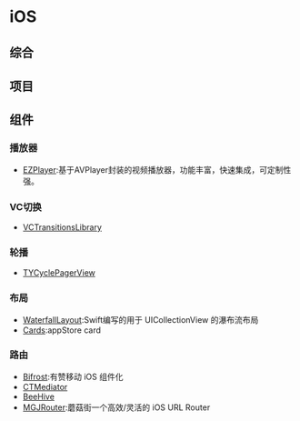 # iOS

## 综合

## 项目

## 组件

### 播放器
- [EZPlayer](https://github.com/easyui/EZPlayer):基于AVPlayer封装的视频播放器，功能丰富，快速集成，可定制性强。

### VC切换
- [VCTransitionsLibrary](https://github.com/ColinEberhardt/VCTransitionsLibrary)

### 轮播
- [TYCyclePagerView](https://github.com/12207480/TYCyclePagerView)

### 布局
- [WaterfallLayout](https://github.com/SeacenLiu/WaterfallLayout):Swift编写的用于 UICollectionView 的瀑布流布局
- [Cards](https://github.com/PaoloCuscela/Cards):appStore card

### 路由
- [Bifrost](https://github.com/youzan/Bifrost):有赞移动 iOS 组件化
- [CTMediator](https://github.com/casatwy/CTMediator)
- [BeeHive](https://github.com/alibaba/BeeHive)
- [MGJRouter](https://github.com/meili/MGJRouter):蘑菇街一个高效/灵活的 iOS URL Router



